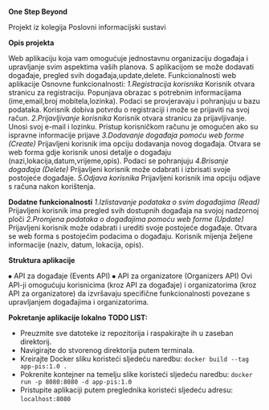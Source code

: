 **One Step Beyond**

Projekt iz kolegija Poslovni informacijski sustavi

**Opis projekta**

Web aplikaciju koja vam omogućuje jednostavnu organizaciju događaja i upravljanje svim aspektima vaših planova. S aplikacijom se može dodavati događaje, pregled svih događaja,update,delete.
Funkcionalnosti web aplikacije
Osnovne funkcionalnosti:
*1.Registracija korisnika*
Korisnik otvara stranicu za registraciju.
Popunjava obrazac s potrebnim informacijama (ime,email,broj mobitela,lozinka).
Podaci se provjeravaju i pohranjuju u bazu podataka.
Korisnik dobiva potvrdu o registraciji i može se prijaviti na svoj račun.
*2.Prijavljivanje korisnika*
Korisnik otvara stranicu za prijavljivanje.
Unosi svoj e-mail i lozinku.
Pristup korisničkom računu je omogućen ako su ispravne informacije prijave
*3.Dodavanje događaja pomoću web forme (Create)*
Prijavljeni korisnik ima opciju dodavanja novog događaja.
Otvara se web forma gdje korisnik unosi detalje o događaju (nazi,lokacija,datum,vrijeme,opis).
Podaci se pohranjuju 
*4.Brisanje događaja (Delete)*
Prijavljeni korisnik može odabrati i izbrisati svoje postojeće događaje.
*5.Odjava korisnika*
Prijavljeni korisnik ima opciju odjave s računa nakon korištenja.

**Dodatne funkcionalnosti**
*1.Izlistavanje podataka o svim događajima (Read)*
Prijavljeni korisnik ima pregled svih dostupnih događaja na svojoj nadzornoj ploči 
*2.Promjena podataka o događajima pomoću web forme (Update)*
Prijavljeni korisnik može odabrati i urediti svoje postojeće događaje.
Otvara se web forma s postojećim podacima o događaju.
Korisnik mijenja željene informacije (naziv, datum, lokacija, opis).

**Struktura aplikacije**

⦁	API za događaje (Events API)
⦁	API za organizatore (Organizers API)
Ovi API-ji omogućuju korisnicima (kroz API za događaje) i organizatorima (kroz API za organizatore) da izvršavaju specifične funkcionalnosti povezane s upravljanjem događajima i organizatorima. 

**Pokretanje aplikacije lokalno**
**TODO LIST:**

- Preuzmite sve datoteke iz repozitorija i raspakirajte ih u zaseban direktorij.
- Navigirajte do stvorenog direktorija putem terminala.
- Kreirajte Docker sliku koristeći sljedeću naredbu:
`docker build --tag app-pis:1.0 .`
- Pokrenite kontejner na temelju slike koristeći sljedeću naredbu:
`docker run -p 8080:8080 -d app-pis:1.0`
- Pristupite aplikaciji putem preglednika koristeći sljedeću adresu:
`localhost:8080`


